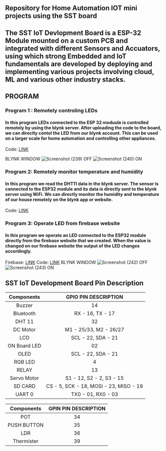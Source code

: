 ## Repository for Home Automation IOT mini projects using the SST board 

The SST IoT Devlopment Board is a ESP-32 Module mounted on a custom PCB and integrated with different Sensors and Accuators, using which strong Embedded and IoT fundamentals are developed by deploying and implementing various projects involving cloud, ML and various other industry stacks.
 -----------
## PROGRAM

### Program 1 : Remotely controling LEDs
#### In this program LEDs connected to the ESP 32 moduule is controlled remotely by using the blynk server. After uploading the code to the board, we can directly contol the LED from our blynk account. This can be used on a larger scale for home automation and controlling other appliances.
Code: [LINK]()

BLYNK WINDOW
![Screenshot (239)](https://github.com/aditya-142/iot/assets/105287623/d61f9e4c-6c4e-4618-bb87-c3496eff5fc4) 
OFF
![Screenshot (240)](https://github.com/aditya-142/iot/assets/105287623/0460e0b0-a3d7-4213-9ef7-5e44048cda37)
ON
### Program 2: Remotely monitor temperature and humidity
#### In this program we read the DHT11 data in the blynk server. The sensor is connected to the ESP32 module and its data is directly sent to the blynk server using WiFi. We can directly monitor the humidity and temperature of our house remotely on the blynk app or website.
Code: [LINK]()

### Program 3: Operate LED from firebase website
#### In this program we operate an LED connected to the ESP32 module directly from the firebase website that we created. When the value is changed on our firebase website the output of the LED changes accordingly.
Firebase: [LINK](https://buzzer-7eaeb-default-rtdb.firebaseio.com/)
Code: [LINK]()
BLYNK WINDOW
![Screenshot (242)](https://github.com/aditya-142/iot/assets/105287623/3cfaf930-e981-41bd-bfc5-c688d538e377)
OFF
![Screenshot (243)](https://github.com/aditya-142/iot/assets/105287623/a57440b1-b31b-43dc-a335-eb0aacd62c5f)
ON
 ## SST IoT Development Board Pin Description

| **Components** | **GPIO PIN DESCRIPTION** |
|:----:|:----:|
|Buzzer | 14 |
|Bluetooth| RX - 16, TX - 17 |
| DHT 11| 32 |
| DC Motor | M1 - 25/33, M2 - 26/27|
| LCD | SCL - 22, SDA - 21 |
| ON Board LED | 02 |
| OLED | SCL - 22, SDA - 21 |
| RGB LED | 4 |
| RELAY | 13 |
| Servo Motor | S1 - 12, S2 - 2, S3 - 15|
| SD CARD | CS - 5, SCK - 18, MOSI - 23, MISO - 19 | 
| UART 0 | TX0 - 01, RX0 - 03 |

| **Components** | **GPIN PIN DESCRIPTION** |
|:----:|:----:|
|POT | 34 |
|PUSH BUTTON | 35 |
|LDR | 36 |
|Thermister | 39 |
